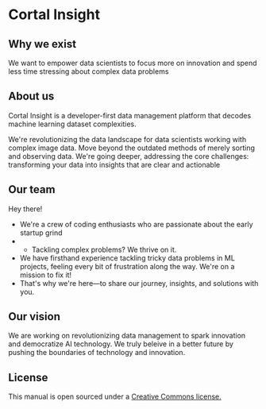 # Cortal Insight

## Why we exist
We want to empower data scientists to focus more on innovation and spend less time stressing about complex data problems

## About us
Cortal Insight is a developer-first data management platform that decodes machine learning dataset complexities.

We're revolutionizing the data landscape for data scientists working with complex image data. Move beyond the outdated methods of merely sorting and observing data. We're going deeper, addressing the core challenges: transforming your data into insights that are clear and actionable

## Our team
Hey there! 

* We're a crew of coding enthusiasts who are passionate about the early startup grind
* * Tackling complex problems? We thrive on it.
* We have firsthand experience tackling tricky data problems in ML projects, feeling every bit of frustration along the way. We're on a mission to fix it!
* That's why we're here—to share our journey, insights, and solutions with you.

## Our vision
We are working on revolutionizing data management to spark innovation and democratize AI technology. We truly beleive in a better future by pushing the boundaries of technology and innovation.


## License
This manual is open sourced under a [Creative Commons license.](https://creativecommons.org/licenses/by/3.0/deed.en)
